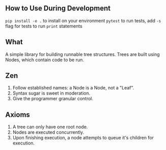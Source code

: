 ## How to Use During Development ##
`pip install -e .` to install on your environment
`pytest` to run tests, add `-s` flag for tests to run `print` statements

## What ##
A simple library for building runnable tree structures. Trees are built using Nodes, which
contain code to be run.

## Zen ##
1. Follow established names: a Node is a Node, not a "Leaf".
2. Syntax sugar is sweet in moderation.
3. Give the programmer granular control.

## Axioms ##
1) A tree can only have one root node.
2) Nodes are executed concurrently.
3) Upon finishing execution, a node attempts to queue it's children for execution.